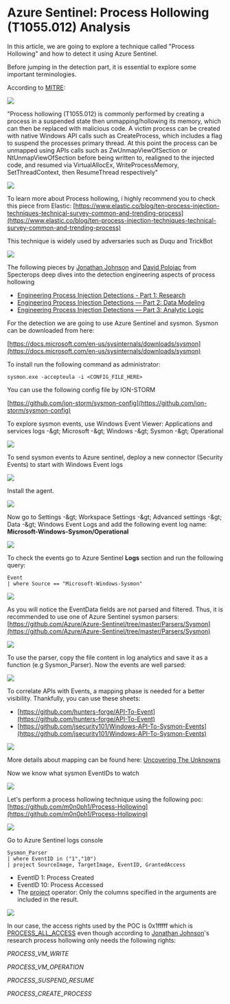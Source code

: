 # Azure Sentinel: Process Hollowing (****T1055.012****) Analysis 

In this article, we are going to explore a technique called &quot;Process Hollowing&quot; and how to detect it using Azure Sentinel.

Before jumping in the detection part, it is essential to explore some important terminologies.

According to [MITRE](https://attack.mitre.org/techniques/T1055/012/):

![](https://4.bp.blogspot.com/-oP3fsd9IyWg/XIF6kIC4xDI/AAAAAAAAEVs/d2ObvQoSKTQffYTiKX2H69CWvIYLuaXvACLcBGAs/s1600/attack.png)

&quot;Process hollowing (T1055.012) is commonly performed by creating a process in a suspended state then unmapping/hollowing its memory, which can then be replaced with malicious code. A victim process can be created with native Windows API calls such as CreateProcess, which includes a flag to suspend the processes primary thread. At this point the process can be unmapped using APIs calls such as ZwUnmapViewOfSection or NtUnmapViewOfSection before being written to, realigned to the injected code, and resumed via VirtualAllocEx, WriteProcessMemory, SetThreadContext, then ResumeThread respectively&quot;

![](https://lh6.googleusercontent.com/X7bS6yaiRtrnC9B1zO4xN1rMbCfzZnBOS-94MwBilbXPwdGdPXG2lQMk1RpSTvkzCyAwsyZEdQV8J5gAgqDX_IB8KSY5W1Q7mO4NnwPEmvrSnWc_TmXMQ4YJA9hJAd1w3ojxo2RV)

To learn more about Process hollowing, i highly recommend you to check this piece from Elastic: [https://www.elastic.co/blog/ten-process-injection-techniques-technical-survey-common-and-trending-process](https://www.elastic.co/blog/ten-process-injection-techniques-technical-survey-common-and-trending-process)

This technique is widely used by adversaries such as Duqu and TrickBot

![](https://lh4.googleusercontent.com/RuGwhJNJ2jecJMALsGYeNxywIm_7Kl4QCTbWFOT9fDGcCCLLteWamrXov0GWbPI4YABnsPxmvFJwuLzD7cApwgCC1MfpGMRywzQivhiJI9TE0RgYEuXjEcIdDIfWiAU0mKCXSe1w)

The following pieces by [Jonathan Johnson](https://medium.com/@jsecurity101?source=post_page-----c11f5aedf5e0--------------------------------) and [David Polojac](https://medium.com/@david.polojac?source=post_page-----b6014a83d4c8--------------------------------) from Specterops deep dives into the detection engineering aspects of process hollowing

- [Engineering Process Injection Detections - Part 1: Research](https://posts.specterops.io/engineering-process-injection-detections-part-1-research-951e96ad3c85)
- [Engineering Process Injection Detections — Part 2: Data Modeling](https://posts.specterops.io/engineering-process-injection-detections-part-2-data-modeling-c11f5aedf5e0)
- [Engineering Process Injection Detections — Part 3: Analytic Logic](https://posts.specterops.io/engineering-process-injection-detections-part-3-analytic-logic-b6014a83d4c8)

For the detection we are going to use Azure Sentinel and sysmon. Sysmon can be downloaded from here:

[https://docs.microsoft.com/en-us/sysinternals/downloads/sysmon](https://docs.microsoft.com/en-us/sysinternals/downloads/sysmon)

To install run the following command as administrator:

```
sysmon.exe -accepteula -i <CONFIG_FILE_HERE>
```

You can use the following config file by ION-STORM

[https://github.com/ion-storm/sysmon-config](https://github.com/ion-storm/sysmon-config)

To explore sysmon events, use Windows Event Viewer: Applications and services logs -\&gt; Microsoft -\&gt; Windows -\&gt; Sysmon -\&gt; Operational

![](https://lh6.googleusercontent.com/nomqR-Kapysj6uPyBnhAZL4Obi_P0iC3ZVROxeMV-uQo3sWeJd-Osfa-robi2JpIC9PT4AyPwmAOucqFdMKd59EiR15eKK4o1x09n7qf46lDSuSpLb4i8OxD0FeGwraxL9UUOUx6)

To send sysmon events to Azure sentinel, deploy a new connector (Security Events) to start with Windows Event logs

![](https://lh4.googleusercontent.com/Tvd5p9EZDAollURzAJtnnav01ZoKEqwYCZ71LVlYLe4NTYucn3O5MJnvfUmX8jVZ6XpFZ6KydVoVXx5_8prS_2uPOyMMlNByZau4AN5DbUz2J9lKF07r-ReSgV162n6LcLhbZhco)

Install the agent.

![](https://lh4.googleusercontent.com/IWPdgN0gEhguY0ux5IDy5rp1_fOForm-FBqN0Dollw7NyUoe3w-j5XLxIUWcuK87IakPLGwN44YI_5euT1Dsjf56z8w6kIBegBtsfhcjFapvKp9mQlanBpMsfdRim2xFHHyYAN8P)

Now go to Settings -\&gt; Workspace Settings -\&gt; Advanced settings -\&gt; Data -\&gt; Windows Event Logs and add the following event log name: **Microsoft-Windows-Sysmon/Operational**

![](https://lh5.googleusercontent.com/gxN8UqDk76wKOzA6CWOyzJ2V64vbuVtrLs8eWFW39JLoqkDG3g-yhDFb-NadSChiEP7FCSp3cJV-6BNJac8WJVFbINLD0zkEkdDOQ6VER0WRD8VKvSmN2XdIwqOVz4-QaPVDW6eu)

To check the events go to Azure Sentinel **Logs** section and run the following query:

```
Event 
| where Source == "Microsoft-Windows-Sysmon"

```


![](https://lh6.googleusercontent.com/XjLdqsr7KShVhpQ9OCUp5Yg8O2t3_O5IG5JegrnfrzLV2P1Bqu1bkUSQLvGNo9lFXiUjxZjxO3PCgjr80ngnWveDxzqCUEhLbhyivO2DxM1xKUz4JCd0xuQ8J-AOQOIWNJQo4Lqz)

As you will notice the EventData fields are not parsed and filtered. Thus, it is recommended to use one of Azure Sentinel sysmon parsers: [https://github.com/Azure/Azure-Sentinel/tree/master/Parsers/Sysmon](https://github.com/Azure/Azure-Sentinel/tree/master/Parsers/Sysmon)

![](https://lh5.googleusercontent.com/Ubnd00yDybgQhN4JhECDR7fwpc9-zs0nPGmNgpmWd9cQZ3LusfM1WeQe4yGjfojoHhANBxv6p9AD1Qf_K6zRGC273yVzqI4_GwIgrNIWnNvvfceIAOCeQufDG8DYgqkoE6IUr-Zf)

To use the parser, copy the file content in log analytics and save it as a function (e.g Sysmon\_Parser). Now the events are well parsed:

![](https://lh6.googleusercontent.com/IKy1Y1uOCXUNVB-5R276SrpDvIA1RYieufwVrnTLu5pIwCcZ90e0cO51NVuaTGxdB-TUNb0V8HmCCiH8GyT4JQMImBIL9rCpWwSV_xz17pY5nCzVQVAxXSTI2ND-fszex99sqFxg)

To correlate APIs with Events, a mapping phase is needed for a better visibility. Thankfully, you can use these sheets:

- [https://github.com/hunters-forge/API-To-Event](https://github.com/hunters-forge/API-To-Event)
- [https://github.com/jsecurity101/Windows-API-To-Sysmon-Events](https://github.com/jsecurity101/Windows-API-To-Sysmon-Events)

![](https://lh6.googleusercontent.com/gXtrunz7-rk0fn4QsWZexS79FDKzcgTksnRcDcZ-qMvt3boRMrkfLmcCZj4B5_oa1ay4BU48eMNj7OvO2x18aolUUpwGwzVRE4cMXjW7ItCbQBC1UObGtxwch7avLg_61MWGrOb6)

More details about mapping can be found here: [Uncovering The Unknowns](https://posts.specterops.io/uncovering-the-unknowns-a47c93bb6971)

Now we know what sysmon EventIDs to watch

![](https://lh4.googleusercontent.com/iZSX5y0Ic6DEpLNv7AP36oERLaHjDaisp8uFgu_0yAy9kRmL3PyDoleP9MikrWDEOm2ouDiq4_9Sz741ECS_LHMCReMaKzjZsuoeeVkmw-fWF4Tn0qgIuFhwdtBcOaREXGb8TU4E)

Let&#39;s perform a process hollowing technique using the following poc: [https://github.com/m0n0ph1/Process-Hollowing](https://github.com/m0n0ph1/Process-Hollowing)

![](https://lh5.googleusercontent.com/xZlFmxGAXQat_msKYQ2-4ByHIr3DIkd9aRSckv5DPF8irFhsOvykbDq6xD_HthAvI080pIB7nXw7MkF9F9nkBRphs-ivCF4soxv_qpFPokjdieB_Nto6bQ10yK8hk1LYKLixksT2)

Go to Azure Sentinel logs console

```
Sysmon_Parser
| where EventID in ("1","10") 
| project SourceImage, TargetImage, EventID, GrantedAccess

```

- EventID 1: Process Created
- EventID 10: Process Accessed
- The [project](https://docs.microsoft.com/en-us/azure/data-explorer/kusto/query/projectoperator) operator: Only the columns specified in the arguments are included in the result.

![](https://lh3.googleusercontent.com/Nev_uSPrZ2oD_az_eEMTSjDglOFteNdA-XDhJZEAwbLkzUfmbun_gU25OY6bNnNLE0aYovnVjI9rDQbQIp4wtn5QrIJS5ekTb6vUHC0reNZZsPwOooIunGbE3Iw5Pb3XTORsCIc6)

In our case, the access rights used by the POC is 0x1fffff which is [PROCESS\_ALL\_ACCESS](https://docs.microsoft.com/en-gb/windows/win32/procthread/process-security-and-access-rights?redirectedfrom=MSDN) even though according to [Jonathan Johnson](https://medium.com/@jsecurity101?source=post_page-----c11f5aedf5e0--------------------------------)&#39;s research process hollowing only needs the following rights:

_PROCESS\_VM\_WRITE_

_PROCESS\_VM\_OPERATION_

_PROCESS\_SUSPEND\_RESUME_

_PROCESS\_CREATE\_PROCESS_
